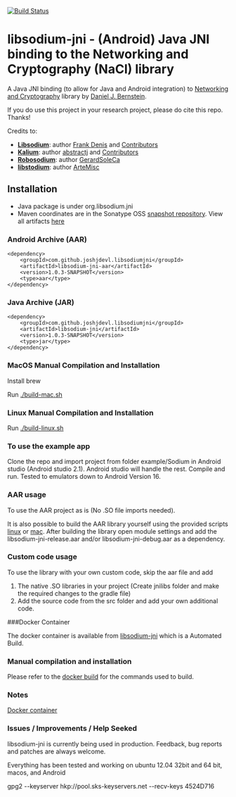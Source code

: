 [![Build Status](https://travis-ci.org/joshjdevl/libsodium-jni.svg)](https://travis-ci.org/joshjdevl/libsodium-jni)

# libsodium-jni - (Android) Java JNI binding to the Networking and Cryptography (NaCl) library 

A Java JNI binding (to allow for Java and Android integration) to [Networking and Cryptography](http://nacl.cr.yp.to/) library by [Daniel J. Bernstein](http://cr.yp.to/djb.html).

If you do use this project in your research project, please do cite this repo. Thanks!

Credits to:
* [**Libsodium**](https://github.com/jedisct1/libsodium): author [Frank Denis](https://github.com/jedisct1) and [Contributors](https://github.com/jedisct1/libsodium/graphs/contributors)
* [**Kalium**](https://github.com/abstractj/kalium): author [abstractj](https://github.com/abstractj) and [Contributors](https://github.com/abstractj/kalium/graphs/contributors)
* [**Robosodium**](https://github.com/GerardSoleCa/Robosodium): author [GerardSoleCa](https://github.com/GerardSoleCa)
* [**libstodium**](https://github.com/ArteMisc/libstodium): author [ArteMisc](https://github.com/ArteMisc)


## Installation 

* Java package is under org.libsodium.jni
* Maven coordinates are in the Sonatype OSS [snapshot repository](https://oss.sonatype.org/content/repositories/snapshots/). View all artifacts [here](https://oss.sonatype.org/#nexus-search;quick%7Ecom.github.joshjdevl.libsodiumjni)

### Android Archive (AAR)
    <dependency>
        <groupId>com.github.joshjdevl.libsodiumjni</groupId>
        <artifactId>libsodium-jni-aar</artifactId>
        <version>1.0.3-SNAPSHOT</version>
        <type>aar</type>
    </dependency>

### Java Archive (JAR)

    <dependency>
        <groupId>com.github.joshjdevl.libsodiumjni</groupId>
        <artifactId>libsodium-jni</artifactId>
        <version>1.0.3-SNAPSHOT</version>
        <type>jar</type>
    </dependency>

### MacOS Manual Compilation and Installation

Install brew

Run [./build-mac.sh](build-mac.sh)

### Linux Manual Compilation and Installation

Run [./build-linux.sh](build-linux.sh)

### To use the example app
Clone the repo and import project from folder example/Sodium in Android studio (Android studio 2.1). Android studio will handle the rest.
Compile and run. Tested to emulators down to Android Version 16.

### AAR usage
To use the AAR project as is (No .SO file imports needed).


It is also possible to build the AAR library yourself using the provided scripts [linux](build-linux.sh) or [mac](build-mac.sh). After building the library open module settings and add the libsodium-jni-release.aar and/or libsodium-jni-debug.aar as a dependency.

### Custom code usage
To use the library with your own custom code, skip the aar file and add

1. The native .SO libraries in your project (Create jnilibs folder and make the required changes to the gradle file)
2. Add the source code from the src folder and add your own additional code.

###Docker Container

The docker container is available from [libsodium-jni](https://hub.docker.com/r/joshjdevl/libsodium-jni/) which is a Automated Build.

### Manual compilation and installation

Please refer to the [docker build](https://github.com/joshjdevl/libsodium-jni/blob/master/Dockerfile) for the commands used to build.
   
### Notes

[Docker container](https://hub.docker.com/r/joshjdevl/libsodium-jni/)


### Issues / Improvements / Help Seeked

libsodium-jni is currently being used in production. Feedback, bug reports and patches are always welcome.

Everything has been tested and working on ubuntu 12.04 32bit and 64 bit, macos, and Android

gpg2 --keyserver hkp://pool.sks-keyservers.net --recv-keys 4524D716
